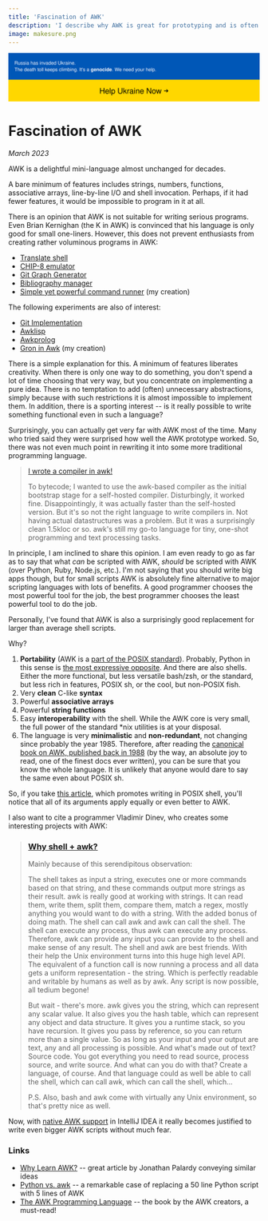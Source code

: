 ```yaml
---
title: 'Fascination of AWK'
description: 'I describe why AWK is great for prototyping and is often the best alternative to the shell and Python'
image: makesure.png
---
```

[![Stand With Ukraine](https://raw.githubusercontent.com/vshymanskyy/StandWithUkraine/main/banner2-direct.svg)](https://stand-with-ukraine.pp.ua)

# Fascination of AWK

_March 2023_

AWK is a delightful mini-language almost unchanged for decades.

A bare minimum of features includes strings, numbers, functions, associative arrays, line-by-line I/O and shell invocation. Perhaps, if it had fewer features, it would be impossible to program in it at all.

There is an opinion that AWK is not suitable for writing serious programs. Even Brian Kernighan (the K in AWK) is convinced that his language is only good for small one-liners. However, this does not prevent enthusiasts from creating rather voluminous programs in AWK:
- [Translate shell](https://github.com/soimort/translate-shell)
- [CHIP-8 emulator](https://github.com/patsie75/awk-chip8)
- [Git Graph Generator](https://github.com/deuill/grawkit)
- [Bibliography manager](https://github.com/huijunchen9260/bib.awk)
- [Simple yet powerful command runner](https://github.com/xonixx/makesure) (my creation)

The following experiments are also of interest:

- [Git Implementation](https://github.com/djanderson/aho)
- [Awklisp](https://github.com/darius/awklisp)
- [Awkprolog](https://github.com/prolog8/awkprolog)
- [Gron in Awk](https://github.com/xonixx/gron.awk) (my creation)

There is a simple explanation for this. A minimum of features liberates creativity. When there is only one way to do something, you don't spend a lot of time choosing that very way, but you concentrate on implementing a pure idea. There is no temptation to add (often) unnecessary abstractions, simply because with such restrictions it is almost impossible to implement them. In addition, there is a sporting interest -- is it really possible to write something functional even in such a language?

Surprisingly, you can actually get very far with AWK most of the time. Many who tried said they were surprised how well the AWK prototype worked. So, there was not even much point in rewriting it into some more traditional programming language.

> [I wrote a compiler in awk!](https://news.ycombinator.com/item?id=13452043)
>
> To bytecode; I wanted to use the awk-based compiler as the initial bootstrap stage for a self-hosted compiler. Disturbingly, it worked fine. Disappointingly, it was actually faster than the self-hosted version. But it's so not the right language to write compilers in. Not having actual datastructures was a problem. But it was a surprisingly clean 1.5kloc or so. awk's still my go-to language for tiny, one-shot programming and text processing tasks.


In principle, I am inclined to share this opinion. I am even ready to go as far as to say that what _can_ be scripted with AWK, _should_ be scripted with AWK (over Python, Ruby, Node.js, etc.). I'm not saying that you should write big apps though, but for small scripts AWK is absolutely fine alternative to major scripting languages with lots of benefits. A good programmer chooses the most powerful tool for the job, the best programmer chooses the least powerful tool to do the job.

Personally, I've found that AWK is also a surprisingly good replacement for larger than average shell scripts.

Why?

1. **Portability** (AWK is a [part of the POSIX standard](https://pubs.opengroup.org/onlinepubs/9699919799/utilities/awk.html)). Probably, Python in this sense is [the most expressive opposite](https://xkcd.com/1987/). And there are also shells. Either the more functional, but less versatile bash/zsh, or the standard, but less rich in features, POSIX sh, or the cool, but non-POSIX fish.
2. Very **clean** C-like **syntax**
3. Powerful **associative arrays**
4. Powerful **string functions**
5. Easy **interoperability** with the shell. While the AWK core is very small, the full power of the standard *nix utilities is at your disposal.
6. The language is very **minimalistic** and **non-redundant**, not changing since probably the year 1985. Therefore, after reading the [canonical book on AWK, published back in 1988](https://ia903404.us.archive.org/0/items/pdfy-MgN0H1joIoDVoIC7/The_AWK_Programming_Language.pdf) (by the way, an absolute joy to read, one of the finest docs ever written), you can be sure that you know the whole language. It is unlikely that anyone would dare to say the same even about POSIX sh.

So, if you take [this article](https://j3s.sh/thought/write-posix-shell.html), which promotes writing in POSIX shell, you'll notice that all of its arguments apply equally or even better to AWK.

I also want to cite a programmer Vladimir Dinev, who creates some interesting projects with AWK:

> ### [Why shell + awk?](https://github.com/vladcc/shawk#why-shell--awk)
>Mainly because of this serendipitous observation:
>
>The shell takes as input a string, executes one or more commands based on that string, and these commands output more strings as their result. awk is really good at working with strings. It can read them, write them, split them, compare them, match a regex, mostly anything you would want to do with a string. With the added bonus of doing math. The shell can call awk and awk can call the shell. The shell can execute any process, thus awk can execute any process. Therefore, awk can provide any input you can provide to the shell and make sense of any result. The shell and awk are best friends. With their help the Unix environment turns into this huge high level API. The equivalent of a function call is now running a process and all data gets a uniform representation - the string. Which is perfectly readable and writable by humans as well as by awk. Any script is now possible, all tedium begone!
>
>But wait - there's more. awk gives you the string, which can represent any scalar value. It also gives you the hash table, which can represent any object and data structure. It gives you a runtime stack, so you have recursion. It gives you pass by reference, so you can return more than a single value. So as long as your input and your output are text, any and all processing is possible. And what's made out of text? Source code. You got everything you need to read source, process source, and write source. And what can you do with that? Create a language, of course. And that language could as well be able to call the shell, which can call awk, which can call the shell, which...
>
>P.S. Also, bash and awk come with virtually any Unix environment, so that's pretty nice as well.

Now, with [native AWK support](https://github.com/xonixx/intellij-awk) in IntelliJ IDEA it really becomes justified to write even bigger AWK scripts without much fear.

### Links

- [Why Learn AWK?](https://blog.jpalardy.com/posts/why-learn-awk/) -- great article by
  Jonathan Palardy conveying similar ideas
- [Python vs. awk](https://pmitev.github.io/to-awk-or-not/Python_vs_awk/) -- a remarkable case of replacing a 50 line Python script with 5 lines of AWK  
- [The AWK Programming Language](https://archive.org/download/pdfy-MgN0H1joIoDVoIC7/The_AWK_Programming_Language.pdf) -- the book by the AWK creators, a must-read!